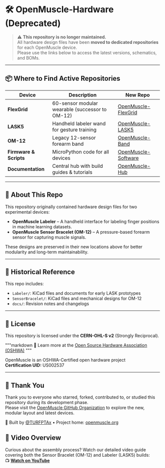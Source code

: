 # 🛠️ OpenMuscle-Hardware (Deprecated)

> ⚠️ **This repository is no longer maintained.**  
> All hardware design files have been **moved to dedicated repositories** for each OpenMuscle device.  
> Please use the links below to access the latest versions, schematics, and BOMs.

---

## 📦 Where to Find Active Repositories

| Device | Description | New Repo |
|--------|-------------|----------|
| **FlexGrid** | 60-sensor modular wearable (successor to OM-12) | [OpenMuscle-FlexGrid](https://github.com/Open-Muscle/OpenMuscle-FlexGrid) |
| **LASK5** | Handheld labeler wand for gesture training | [OpenMuscle-LASK5](https://github.com/Open-Muscle/OpenMuscle-LASK5) |
| **OM-12** | Legacy 12-sensor forearm band | [OpenMuscle-Band](https://github.com/Open-Muscle/OpenMuscle-Band) |
| **Firmware & Scripts** | MicroPython code for all devices | [OpenMuscle-Software](https://github.com/Open-Muscle/OpenMuscle-Software) |
| **Documentation** | Central hub with build guides & tutorials | [OpenMuscle-Hub](https://github.com/Open-Muscle/OpenMuscle-Hub) |

---

## 🧬 About This Repo

This repository originally contained hardware design files for two experimental devices:

- **OpenMuscle Labeler** – A handheld interface for labeling finger positions in machine learning datasets.
- **OpenMuscle Sensor Bracelet (OM-12)** – A pressure-based forearm sensor for capturing muscle signals.

These designs are preserved in their new locations above for better modularity and long-term maintainability.

---

## 🧾 Historical Reference

This repo includes:
- `Labeler/`: KiCad files and documents for early LASK prototypes
- `SensorBracelet/`: KiCad files and mechanical designs for OM-12
- `docs/`: Revision notes and changelogs

---

## 📜 License

This repository is licensed under the **CERN-OHL-S v2** (Strongly Reciprocal).

"""markdown
🔗 Learn more at the [Open Source Hardware Association (OSHWA)](https://www.oshwa.org/definition/)
"""

OpenMuscle is an OSHWA-Certified open hardware project  
**Certification UID:** US002537

---

## 🙌 Thank You

Thank you to everyone who starred, forked, contributed to, or studied this repository during its development phase.  
Please visit the [OpenMuscle GitHub Organization](https://github.com/Open-Muscle) to explore the new, modular layout and latest devices.

🧠 Built by [@TURFPTAx](https://github.com/turfptax) • Project home: [openmuscle.org](https://openmuscle.org)


## 🎥 Video Overview

Curious about the assembly process? Watch our detailed video guide covering both the Sensor Bracelet (OM-12) and Labeler (LASK5) builds:  
📺 **[Watch on YouTube](https://www.youtube.com/watch?v=DQQq6cplsOw)**

